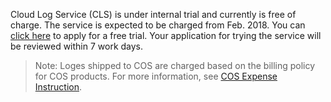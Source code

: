 Cloud Log Service (CLS) is under internal trial and currently is free of charge. The service is expected to be charged from Feb. 2018. You can [click here](https://cloud.tencent.com/act/apply/cloudlog) to apply for a free trial. Your application for trying the service will be reviewed within 7 work days.

> Note: Loges shipped to COS are charged based on the billing policy for COS products. For more information, see [COS Expense Instruction](https://cloud.tencent.com/document/product/436/6239).

